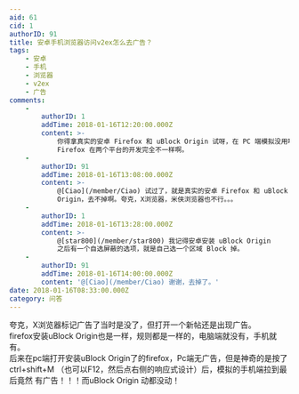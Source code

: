 ```yaml
---
aid: 61
cid: 1
authorID: 91
title: 安卓手机浏览器访问v2ex怎么去广告？
tags:
    - 安卓
    - 手机
    - 浏览器
    - v2ex
    - 广告
comments:
    -
        authorID: 1
        addTime: 2018-01-16T12:20:00.000Z
        content: >-
            你得拿真实的安卓 Firefox 和 uBlock Origin 试呀，在 PC 端模拟没用啊。因为那只是布局不同，uBlock 和
            Firefox 在两个平台的开发完全不一样啊。
    -
        authorID: 91
        addTime: 2018-01-16T13:08:00.000Z
        content: >-
            @[Ciao](/member/Ciao) 试过了，就是真实的安卓 Firefox 和 uBlock
            Origin，去不掉啊。夸克，X浏览器，米侠浏览器也不行。。。
    -
        authorID: 1
        addTime: 2018-01-16T13:28:00.000Z
        content: >-
            @[star800](/member/star800) 我记得安卓安装 uBlock Origin
            之后有一个自选屏蔽的选项，就是自己选一个区域 Block 掉。
    -
        authorID: 91
        addTime: 2018-01-16T14:00:00.000Z
        content: '@[Ciao](/member/Ciao) 谢谢，去掉了。'
date: 2018-01-16T08:33:00.000Z
category: 问答
---
```


夸克，X浏览器标记广告了当时是没了，但打开一个新帖还是出现广告。  
firefox安装uBlock Origin也是一样，规则都是一样的，电脑端就没有，手机就有。  
后来在pc端打开安装uBlock Origin了的firefox，Pc端无广告，但是神奇的是按了 ctrl+shift+M （也可以F12，然后点右侧的响应式设计）后，模拟的手机端拉到最后竟然 有广告！！！而uBlock Origin 动都没动！
